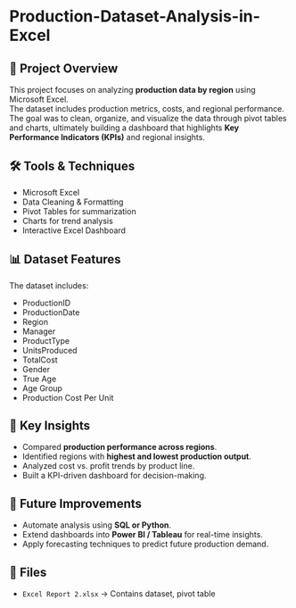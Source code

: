 # Production-Dataset-Analysis-in-Excel

## 📌 Project Overview
This project focuses on analyzing **production data by region** using Microsoft Excel.  
The dataset includes production metrics, costs, and regional performance. The goal was to clean, organize, and visualize the data through pivot tables and charts, ultimately building a dashboard that highlights **Key Performance Indicators (KPIs)** and regional insights.

## 🛠️ Tools & Techniques
- Microsoft Excel
- Data Cleaning & Formatting
- Pivot Tables for summarization
- Charts for trend analysis
- Interactive Excel Dashboard

## 📊 Dataset Features
The dataset includes:
- ProductionID
- ProductionDate
- Region
- Manager
- ProductType
- UnitsProduced
- TotalCost
- Gender
- True Age
- Age Group
- Production Cost Per Unit

## 🔎 Key Insights
- Compared **production performance across regions**.  
- Identified regions with **highest and lowest production output**.  
- Analyzed cost vs. profit trends by product line.  
- Built a KPI-driven dashboard for decision-making.  

## 🚀 Future Improvements
- Automate analysis using **SQL or Python**.  
- Extend dashboards into **Power BI / Tableau** for real-time insights.  
- Apply forecasting techniques to predict future production demand.  

## 📂 Files
- `Excel Report 2.xlsx` → Contains dataset, pivot table

